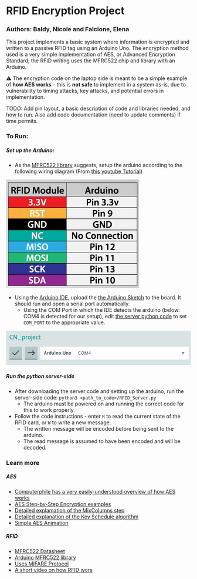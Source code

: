 # RFID Encryption Project
### Authors: Baldy, Nicole and Falcione, Elena

This project implements a basic system where information is encrypted and written to a passive RFID tag using an Arduino Uno. The encryption method used is a very simple implementation of AES, or Advanced Encryption Standard; the RFID writing uses the MFRC522 chip and library with an Arduino. 

:warning: The encryption code on the laptop side is meant to be a simple example of **how AES works** - this is **not safe** to implement in a system as-is, due to vulnerability to timing attacks, key attacks, and potential errors in implementation. 

TODO: Add pin layout, a basic description of code and libraries needed, and how to run. Also add code documentation (need to update comments) if time permits.

### To Run:
#####  Set up the Arduino:
* As the [MFRC522 library](https://github.com/miguelbalboa/rfid) suggests, setup the arduino according to the following wiring diagram (From [this youtube Tutorial](https://www.youtube.com/watch?v=QSx778Gr6Y4))

![Wiring Diagram](images/RFID_arduino_wiring.png)

* Using the [Arduino IDE](https://www.arduino.cc/en/software), upload the [the Arduino Sketch](arduino_src\RFID_ReadWrite.ino) to the board. It should run and open a serial port automatically.
    * Using the COM Port in which the IDE detects the arduino (below: COM4 is detected for our setup), edit [the server python code](server_src\RFID_Server.py) to set `COM_PORT` to the appropriate value.

![COM4 port example](images/Com_port_screenshot.png)

##### Run the python server-side
* After downloading the server code and setting up the arduino, run the server-side code: `python3 <path_to_code>/RFID_Server.py`
    * The arduino must be powered on and running the correct code for this to work properly.
* Follow the code instructions - enter `R` to read the current state of the RFID card, or `W` to write a new message.
    * The written message will be encoded before being sent to the arduino.
    * The read message is assumed to have been encoded and will be decoded.


### Learn more

##### AES
* [Computerphile has a very easily-understood overview of how AES works](https://www.youtube.com/watch?v=O4xNJsjtN6E)
* [AES Step-by-Step Encryption examples](https://kavaliro.com/wp-content/uploads/2014/03/AES.pdf)
* [Detailed explamation of the MixColumns step](http://www.herongyang.com/Cryptography/AES-MixColumns-Procedure-Algorithm.html)
* [Detailed explanation of the Key Schedule algorithm](https://braincoke.fr/blog/2020/08/the-aes-key-schedule-explained/#aes-in-summary)
* [Simple AES Animation](https://www.youtube.com/watch?v=gP4PqVGudtg)

##### RFID
* [MFRC522 Datasheet](https://www.mouser.com/datasheet/2/302/MF1S503x-89574.pdf)
* [Arduino MFRC522 library](https://www.arduino.cc/reference/en/libraries/mfrc522/)
* [Uses MIFARE Protocol](https://en.wikipedia.org/wiki/MIFARE)
* [A short video on how RFID wors](https://en.wikipedia.org/wiki/MIFARE)